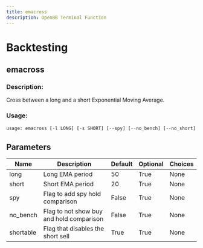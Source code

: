 ```yaml
---
title: emacross
description: OpenBB Terminal Function
---
```


# Backtesting

## emacross

### Description: 

Cross between a long and a short Exponential Moving Average.

### Usage: 
```python
usage: emacross [-l LONG] [-s SHORT] [--spy] [--no_bench] [--no_short]
```

## Parameters

| Name | Description | Default | Optional | Choices |
| ---- | ----------- | ------- | -------- | ------- |
| long | Long EMA period | 50 | True | None |
| short | Short EMA period | 20 | True | None |
| spy | Flag to add spy hold comparison | False | True | None |
| no_bench | Flag to not show buy and hold comparison | False | True | None |
| shortable | Flag that disables the short sell | True | True | None |



